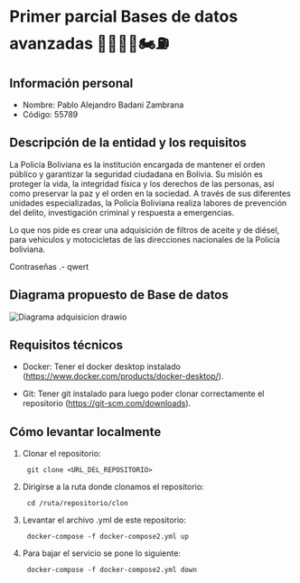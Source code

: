# Primer parcial Bases de datos avanzadas 👮🏻‍♂️🚗🏍️⛽

## Información personal
- Nombre: Pablo Alejandro Badani Zambrana
- Código: 55789

## Descripción de la entidad y los requisitos
La Policía Boliviana es la institución encargada de mantener el orden público y garantizar la seguridad ciudadana en Bolivia. Su misión es proteger la vida, la integridad física y los derechos de las personas, así como preservar la paz y el orden en la sociedad. A través de sus diferentes unidades especializadas, la Policía Boliviana realiza labores de prevención del delito, investigación criminal y respuesta a emergencias. 

Lo que nos pide es crear una adquisición de filtros de aceite y de diésel, para vehículos y motocicletas de las direcciones nacionales de la Policía boliviana.

Contraseñas .- qwert

## Diagrama propuesto de Base de datos

![Diagrama adquisicion drawio](https://github.com/Pabdro/dockerExamenBDA/assets/80706043/dbeb5342-5fdc-4ae2-b77a-3fd0ffba952a)

## Requisitos técnicos
* Docker: Tener el docker desktop instalado (https://www.docker.com/products/docker-desktop/).

* Git: Tener git instalado para luego poder clonar correctamente el repositorio (https://git-scm.com/downloads).

## Cómo levantar localmente
1. Clonar el repositorio:

        git clone <URL_DEL_REPOSITORIO>

2. Dirigirse a la ruta donde clonamos el repositorio:

        cd /ruta/repositorio/clon

3. Levantar el archivo .yml de este repositorio:

        docker-compose -f docker-compose2.yml up

4. Para bajar el servicio se pone lo siguiente:

        docker-compose -f docker-compose2.yml down
